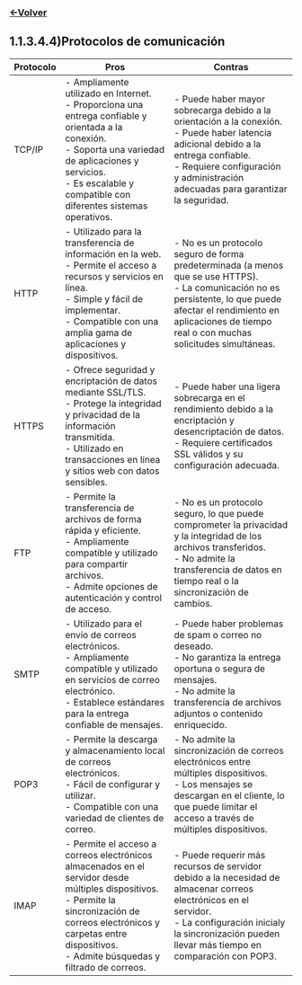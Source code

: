 ### [<-Volver](README.md)
## 1.1.3.4.4)Protocolos de comunicación
| Protocolo | Pros                                                                                                                                                                                                                   | Contras                                                                                                                                                                                                                |
|-----------|------------------------------------------------------------------------------------------------------------------------------------------------------------------------------------------------------------------------|------------------------------------------------------------------------------------------------------------------------------------------------------------------------------------------------------------------------|
| TCP/IP    | - Ampliamente utilizado en Internet.<br>- Proporciona una entrega confiable y orientada a la conexión.<br>- Soporta una variedad de aplicaciones y servicios.<br>- Es escalable y compatible con diferentes sistemas operativos. | - Puede haber mayor sobrecarga debido a la orientación a la conexión.<br>- Puede haber latencia adicional debido a la entrega confiable.<br>- Requiere configuración y administración adecuadas para garantizar la seguridad.        |
| HTTP      | - Utilizado para la transferencia de información en la web.<br>- Permite el acceso a recursos y servicios en línea.<br>- Simple y fácil de implementar.<br>- Compatible con una amplia gama de aplicaciones y dispositivos.             | - No es un protocolo seguro de forma predeterminada (a menos que se use HTTPS).<br>- La comunicación no es persistente, lo que puede afectar el rendimiento en aplicaciones de tiempo real o con muchas solicitudes simultáneas. |
| HTTPS     | - Ofrece seguridad y encriptación de datos mediante SSL/TLS.<br>- Protege la integridad y privacidad de la información transmitida.<br>- Utilizado en transacciones en línea y sitios web con datos sensibles.                    | - Puede haber una ligera sobrecarga en el rendimiento debido a la encriptación y desencriptación de datos.<br>- Requiere certificados SSL válidos y su configuración adecuada.                                            |
| FTP       | - Permite la transferencia de archivos de forma rápida y eficiente.<br>- Ampliamente compatible y utilizado para compartir archivos.<br>- Admite opciones de autenticación y control de acceso.                             | - No es un protocolo seguro, lo que puede comprometer la privacidad y la integridad de los archivos transferidos.<br>- No admite la transferencia de datos en tiempo real o la sincronización de cambios.                 |
| SMTP      | - Utilizado para el envío de correos electrónicos.<br>- Ampliamente compatible y utilizado en servicios de correo electrónico.<br>- Establece estándares para la entrega confiable de mensajes.                              | - Puede haber problemas de spam o correo no deseado.<br>- No garantiza la entrega oportuna o segura de mensajes.<br>- No admite la transferencia de archivos adjuntos o contenido enriquecido.                             |
| POP3      | - Permite la descarga y almacenamiento local de correos electrónicos.<br>- Fácil de configurar y utilizar.<br>- Compatible con una variedad de clientes de correo.                                                      | - No admite la sincronización de correos electrónicos entre múltiples dispositivos.<br>- Los mensajes se descargan en el cliente, lo que puede limitar el acceso a través de múltiples dispositivos.                         |
| IMAP      | - Permite el acceso a correos electrónicos almacenados en el servidor desde múltiples dispositivos.<br>- Permite la sincronización de correos electrónicos y carpetas entre dispositivos.<br>- Admite búsquedas y filtrado de correos. | - Puede requerir más recursos de servidor debido a la necesidad de almacenar correos electrónicos en el servidor.<br>- La configuración inicialy la sincronización pueden llevar más tiempo en comparación con POP3.       |

